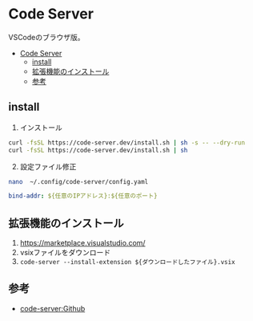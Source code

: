# Code Server

VSCodeのブラウザ版。

- [Code Server](#code-server)
  - [install](#install)
  - [拡張機能のインストール](#拡張機能のインストール)
  - [参考](#参考)

## install

1. インストール
``` sh
curl -fsSL https://code-server.dev/install.sh | sh -s -- --dry-run
curl -fsSL https://code-server.dev/install.sh | sh
```

2. 設定ファイル修正
``` sh
nano  ~/.config/code-server/config.yaml
```

``` yaml
bind-addr: ${任意のIPアドレス}:${任意のポート}
```

## 拡張機能のインストール

1. https://marketplace.visualstudio.com/
2. vsixファイルをダウンロード
3. ```code-server --install-extension ${ダウンロードしたファイル}.vsix ```

## 参考

- [code-server:Github](https://github.com/cdr/code-server)